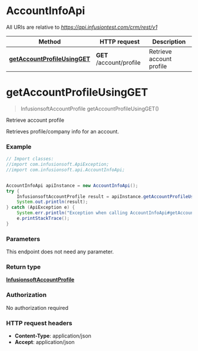# AccountInfoApi

All URIs are relative to *https://api.infusiontest.com/crm/rest/v1*

Method | HTTP request | Description
------------- | ------------- | -------------
[**getAccountProfileUsingGET**](AccountInfoApi.md#getAccountProfileUsingGET) | **GET** /account/profile | Retrieve account profile


<a name="getAccountProfileUsingGET"></a>
# **getAccountProfileUsingGET**
> InfusionsoftAccountProfile getAccountProfileUsingGET()

Retrieve account profile

Retrieves profile/company info for an account.

### Example
```java
// Import classes:
//import com.infusionsoft.ApiException;
//import com.infusionsoft.api.AccountInfoApi;


AccountInfoApi apiInstance = new AccountInfoApi();
try {
    InfusionsoftAccountProfile result = apiInstance.getAccountProfileUsingGET();
    System.out.println(result);
} catch (ApiException e) {
    System.err.println("Exception when calling AccountInfoApi#getAccountProfileUsingGET");
    e.printStackTrace();
}
```

### Parameters
This endpoint does not need any parameter.

### Return type

[**InfusionsoftAccountProfile**](InfusionsoftAccountProfile.md)

### Authorization

No authorization required

### HTTP request headers

 - **Content-Type**: application/json
 - **Accept**: application/json

